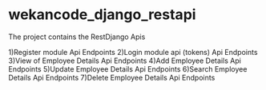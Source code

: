 # wekancode_django_restapi


The project contains the RestDjango Apis

1)Register module Api Endpoints 
2)Login module api (tokens) Api Endpoints
3)View of Employee Details Api Endpoints 
4)Add Employee Details Api Endpoints
5)Update Employee Details Api Endpoints
6)Search Employee Details Api Endpoints
7)Delete Employee Details Api Endpoints






